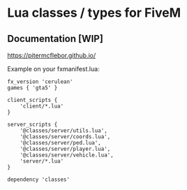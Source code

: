 # Lua classes / types for FiveM

## Documentation [WIP]
https://pitermcflebor.github.io/

Example on your fxmanifest.lua:
```
fx_version 'cerulean'
games { 'gta5' }

client_scripts {
	'client/*.lua'
}

server_scripts {
	'@classes/server/utils.lua',
	'@classes/server/coords.lua',
	'@classes/server/ped.lua',
	'@classes/server/player.lua',
	'@classes/server/vehicle.lua',
	'server/*.lua'
}

dependency 'classes'
```
